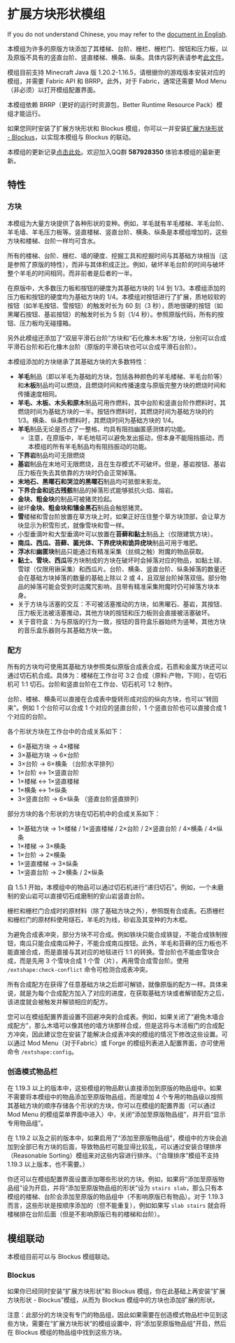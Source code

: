 # 扩展方块形状模组

If you do not understand Chinese, you may refer to the [document in English](README-en.md).

本模组为许多的原版方块添加了其楼梯、台阶、栅栏、栅栏门、按钮和压力板，以及原版不具有的竖直台阶、竖直楼梯、横条、纵条。具体内容列表请参考[此文件](BlockList.md)。

模组目前支持 Minecraft Java 版 1.20.2-1.16.5，请根据你的游戏版本安装对应的模组，并需要 Fabric API 和 BRRP。此外，对于 Fabric，通常还需要 Mod Menu（非必须）以打开模组配置界面。

本模组依赖 BRRP（更好的运行时资源包，Better Runtime Resource Pack）模组才能运行。

如果您同时安装了扩展方块形状和 Blockus 模组，你可以一并安装[扩展方块形状 - Blockus](#Blockus)，以实现本模组与 Blockus 的联动。

本模组的更新记录[点击此处](UpdateLog.md)。欢迎加入QQ群 **587928350** 体验本模组的最新更新。

## 特性

### 方块

本模组为大量方块提供了各种形状的变种。例如，羊毛就有羊毛楼梯、羊毛台阶、羊毛墙、羊毛压力板等。竖直楼梯、竖直台阶、横条、纵条是本模组增加的，这些方块和楼梯、台阶一样均可含水。

所有的楼梯、台阶、栅栏、墙的硬度、挖掘工具和挖掘时间与其基础方块相当（这是参照了原版的特性），而非与其体积成正比。例如，破坏羊毛台阶的时间与破坏整个羊毛的时间相同，而非前者是后者的一半。

在原版中，大多数压力板和按钮的硬度为其基础方块的 1/4 到 1/3。本模组添加的压力板和按钮的硬度均为基础方块的 1/4。本模组对按钮进行了扩展，质地较软的按钮（如羊毛按钮、雪按钮）的触发时长为 60 刻（3 秒），质地很硬的按钮（如黑曜石按钮、基岩按钮）的触发时长为 5 刻（1/4 秒）。参照原版代码，所有的按钮、压力板均无碰撞箱。

另外此模组还添加了“双层平滑石台阶”方块和“石化橡木木板”方块，分别可以合成平滑石台阶和石化橡木台阶（原版的平滑石块也可以合成平滑石台阶）。

本模组添加的方块继承了其基础方块的大多数特性：

- **羊毛**制品（即以羊毛为基础的方块，包括各种颜色的羊毛楼梯、羊毛台阶等）和**木板**制品均可以燃烧，且燃烧时间和传播速度与原版完整方块的燃烧时间和传播速度相同。
- **羊毛、木板、木头和原木**制品可用作燃料，其中台阶和竖直台阶作燃料时，其燃烧时间为基础方块的一半。按钮作燃料时，其燃烧时间为基础方块的约 1/3。横条、纵条作燃料时，其燃烧时间为基础方块的 1/4。
- **羊毛**制品无论是否占了一整格，均具有阻挡幽匿感测体的功能。
    - 注意，在原版中，羊毛地毯可以避免发出振动，但本身不能阻挡振动，而本模组的所有羊毛制品均有阻挡振动的功能。
- **下界岩**制品均可无限燃烧
- **基岩**制品在末地可无限燃烧，且在生存模式不可破坏。但是，基岩按钮、基岩压力板在失去其依靠的方块时仍会正常掉落。
- **末地石、黑曜石和哭泣的黑曜石**制品均可抵御末影龙。
- **下界合金和远古残骸**制品的掉落形式能够抵抗火焰、熔岩。
- **金块、粗金块**的制品可被猪灵捡起。
- 破坏**金块、粗金块和镶金黑石**制品会触怒猪灵。
- **雪**楼梯和雪台阶放置在草方块上时，如果正好压住整个草方块顶部，会让草方块显示为积雪形式，就像雪块和雪一样。
- 小型垂滴叶和大型垂滴叶可以放置在**苔藓和黏土**制品上（仅限建筑方块）。
- **南瓜、西瓜、苔藓、菌光体、下界疣块和诡异疣块**制品可用于堆肥。
- **浮冰**和**幽匿块**制品只能通过有精准采集（丝绸之触）附魔的物品获取。
- **黏土、雪块、西瓜**等方块制成的方块在破坏时会掉落对应的物品，如黏土球、雪球（仅限用锹采集）和西瓜片。台阶、横条、竖直台阶、纵条掉落的数量还会在基础方块掉落的数量的基础上除以 2 或 4，且双层台阶掉落双倍。部分物品的掉落可能会受到时运魔咒影响，且带有精准采集附魔时仍可掉落方块本身。
- 关于方块与活塞的交互：不可被活塞推动的方块，如黑曜石、基岩，其按钮、压力板无法被活塞推动，其他方块的按钮和压力板则会直接被活塞破坏。
- 关于音符盒：为与原版的行为一致，按钮的音符盒乐器始终为竖琴，其他方块的音乐盒乐器则与其基础方块一致。

### 配方

所有的方块均可使用其基础方块参照类似原版合成表合成，石质和金属方块还可以通过切石机合成。具体为：楼梯在工作台可 3:2 合成（原料:产物，下同），在切石机可 1:1 切石。台阶和竖直台阶在工作台、切石机可 1:2 制作。

台阶、楼梯、横条可以直接在合成表中旋转形成对应的纵向方块，也可以“转回来”。例如 1 个台阶可以合成 1 个对应的竖直台阶，1 个竖直台阶也可以直接合成 1 个对应的台阶。

各个形状方块在工作台中的合成关系如下：

- 6×基础方块 → 4×楼梯
- 3×基础方块 → 6×台阶
- 3×台阶 → 6×横条 （台阶水平排列）
- 1×台阶 ↔ 1×竖直台阶
- 1×楼梯 ↔ 1×竖直楼梯
- 1×横条 ↔ 1×纵条
- 3×竖直台阶 → 6×纵条 （竖直台阶竖直排列）

部分方块的各个形状的方块在切石机中的合成关系如下：

- 1×基础方块 → 1×楼梯 / 1×竖直楼梯 / 2×台阶 / 2×竖直台阶 / 4×横条 / 4×纵条
- 1×楼梯 → 3×横条
- 1×台阶 → 2×横条
- 1×竖直楼梯 → 3×纵条
- 1×竖直台阶 → 2×横条 / 2×纵条

自 1.5.1 开始，本模组中的物品可以通过切石机进行“递归切石”。例如，一个未磨制的安山岩可以直接切石成磨制的安山岩竖直台阶。

栅栏和栅栏门合成时的原材料（除了基础方块之外），参照既有合成表。石质栅栏和栅栏门的原材料使用燧石，羊毛的为线，砂岩及其变种的为木棍。

为避免合成表冲突，部分方块不可合成。例如铁块只能合成铁锭，不能合成铁制按钮，南瓜只能合成南瓜种子，不能合成南瓜按钮。此外，羊毛和苔藓的压力板也不能直接合成，而是直接与其对应的地毯进行 1:1 的转换。雪台阶也不能由雪块合成，而是先用 3 个雪块合成 1 个雪（片），再用雪合成雪台阶。使用 `/extshape:check-conflict` 命令可检测合成表冲突。

所有合成配方在获得了任意基础方块之后即可解锁，就像原版的配方一样。具体来说，就是为每个合成配方加入了对应的进度，在获取基础方块或者解锁配方之后，该进度就会被触发并解锁相应的配方。

您可以在模组配置界面设置不回避冲突的合成表。例如，如果关闭了“避免木墙合成配方”，那么木墙可以像其他的墙方块那样合成，但是这将与木活板门的合成配方冲突，因此建议您在安装了能解决合成表冲突的模组的情况下修改这些设置。可以通过 Mod Menu（对于Fabric）或 Forge 的模组列表进入配置界面，亦可使用命令 `/extshape:config`。

### 创造模式物品栏

在 1.19.3 以上的版本中，这些模组的物品默认直接添加到原版的物品组中。如果不需要将本模组中的物品添加至原版物品组，而是增加 4 个专用的物品级以按照其基础方块的顺序存储各个形状的方块，你可以在模组的配置界面（可以通过 Mod Menu 的模组菜单界面中进入）中，关闭“添加至原版物品组”，并开启“显示专用物品组”。

在 1.19.2 以及之前的版本中，如果启用了“添加至原版物品组”，模组中的方块会追加到全部已有方块的后面，导致物品栏可能显得比较乱，可以通过安装合理排序（Reasonable Sorting）模组来对这些内容进行排序。（“合理排序”模组不支持 1.19.3 以上版本，也不需要。）

你还可以在模组配置界面设置添加哪些形状的方块。例如，如果将“添加至原版物品组”设为开启，并将“添加至原版物品组的形状”设为 `stairs slab`，那么只有本模组的楼梯、台阶会添加至原版的物品组中（不影响原版已有物品）。对于 1.19.3 而言，这些形状是按顺序添加的（但不能重复），例如如果写 `slab stairs` 就会将楼梯排在台阶后面（但是不影响原版已有的楼梯和台阶）。

## 模组联动

本模组目前可以与 Blockus 模组联动。

### Blockus

如果你已经同时安装“扩展方块形状”和 Blockus 模组，你在此基础上再安装“扩展方块形状 - Blockus”模组，从而为 Blockus 模组中的方块也添加扩展的形状。

注意：此部分的方块没有专门的物品组，因此如果需要在创造模式物品栏中见到这些方块，需要在“扩展方块形状”的模组设置中，将“添加至原版物品组”开启，然后在 Blockus 模组的物品组中找到这些方块。
